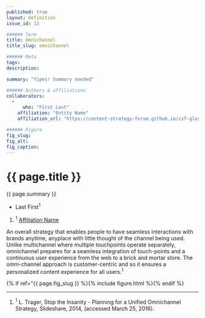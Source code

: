 ```yaml
---
published: true
layout: definition
issue_id: 13

###### Term
title: Omnichannel
title_slug: omnichannel

###### Meta
tags: 
description: 

summary: "Yipes! Summary needed"

###### Authors & affiliations
collaborators:
  - 
	  who: "First Last"
    affiliation: "Entity Name"
    affiliation_url: "https://content-strategy-forum.github.io/csf-glossary/{{title_slug}}.html" 

###### Figure
fig_slug:  
fig_alt: 
fig_caption:
---
```


<h1 class="term-title">{{ page.title }}</h1>

<p class="summary">{{ page.summary }}</p>

<!-- 
<section class="contributors">
	{% include writers.html ref="{{ page.collaborators }}" %}
</section> 
-->

<section class="contributors">
	<ul class="authors nomark">
		<li>Last First<sup>1</sup></li>
	</ul>
	<ol class="affiliations nomark">
		<li><sup>1</sup> <a href="#">Affiliation Name</a></li>
	</ol>
</section>

<!-- DEFINITION BEGINS -->

An overall strategy that enables people to have seamless interactions with brands anytime, anyplace with little thought of the channel being used. Unlike multichannel where multiple touchpoints operate separately, omnichannel prepares for a seamless integration of touch-points and a continuous user experience from the web to a brick and mortar store. The omni-channel approach is customer-centric and so it ensures a personalized content experience for all users.<sup class="ref">1</sup>

<!-- Figure code – You can move this line, but never delete it! -->
{% if ref="{{ page.fig_slug }} %}{% include figure.html %}{% endif %}

<!-- EXAMPLES? -->

<!-- SIMILAR TERMS -->


<hr class="footnotes">

<ol class="references nomark">
	<li><sup>1</sup>
		L. Trager, Stop the Insanity - Planning for a Unified Omnichannel Strategy, Slideshare, 2014, (accessed March 25, 2016).
	</li>
</ol>

